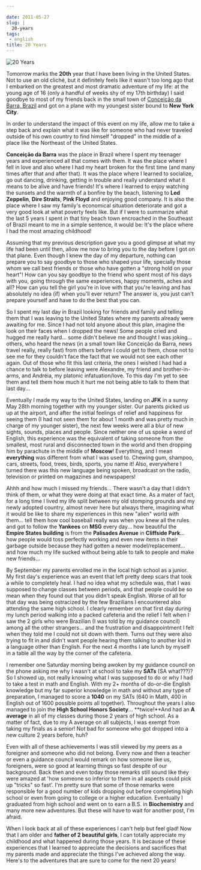 ```yaml
---

date: 2011-05-27
slug: |
  20-years
tags:
 - english
title: 20 Years
---
```


![20 Years](http://farm4.static.flickr.com/3526/3205109490_b518510438_d.jpg)

Tomorrow marks the **20th** year that I have been living in the United
States. Not to use an old cliché, but it definitely feels like it wasn't
too long ago that I embarked on the greatest and most dramatic adventure
of my life: at the young age of 16 (only a handful of weeks shy of my
17th birthday) I said goodbye to most of my friends back in the small
town of [Conceição da Barra, Brazil](http://maps.google.com/maps?f=q&source=s_q&hl=en&geocode=&q=Concei%C3%A7%C3%A3o+da+Barra,+Brazil&sll=35.930614,-79.030687&sspn=0.013691,0.015428&ie=UTF8&hq=&hnear=Concei%C3%A7%C3%A3o+da+Barra+-+Esp%C3%ADrito+Santo,+Brazil&t=h&z=10)
and got on a plane with my youngest sister bound to **New York City**.

In order to understand the impact of this event on my life, allow me to
take a step back and explain what it was like for someone who had never
traveled outside of his own country to find himself "dropped" in the
middle of a place like the Northeast of the United States.

**Conceição da Barra** was the place in Brazil where I spent my teenager
years and experienced all that comes with them. It was the place where I
fell in love and also where I had my heart broken for the first
time (and many times after that and after that). It was the place where
I learned to socialize, go out dancing, drinking, getting in trouble and
really understand what it means to be alive and have friends! It's where
I learned to enjoy watching the sunsets and the warmth of a bonfire by
the beach, listening to **Led Zeppelin**, **Dire Straits**, **Pink
Floyd** and enjoying good company. It is also the place where I saw my
family's economical situation deteriorate and got a very good look at
what poverty feels like. But if I were to summarize what the last 5
years I spent in that tiny beach town encroached in the Southeast of
Brazil meant to me in a simple sentence, it would be: It's the place
where I had the most amazing childhood!

Assuming that my previous description gave you a good glimpse at what my
life had been until then, allow me now to bring you to the day before I
got on that plane. Even though I knew the day of my departure, nothing
can prepare you to say goodbye to those who shaped your life, specially
those whom we call best friends or those who have gotten a "strong hold
on your heart"! How can you say goodbye to the friend who spent most of
his days with you, going through the same experiences, happy moments,
aches and all? How can you tell the girl you're in love with that you're
leaving and has absolutely no idea (if) when you'll ever return? The
answer is, you just can't prepare yourself and have to do the best that
you can.

So I spent my last day in Brazil looking for friends and family and
telling them that I was leaving to the United States where my parents
already were awaiting for me. Since I had not told anyone about this
plan, imagine the look on their faces when I dropped the news! Some
people cried and hugged me really hard... some didn't believe me and
thought I was joking... others, who heard the news (in a small town like
Conceição da Barra, news travel really, really fast) from others before
I could get to them, chose not to see me for they couldn't face the fact
that we would not see each other again. Out of those who fit this last
criteria, the ones I wished I had had a chance to talk to before leaving
were Alexandre, my friend and brother-in-arms, and Andréia, my
platonic infatuation/love. To this day I'm yet to see them and tell them
how much it hurt me not being able to talk to them that last day...

Eventually I made my way to the United States, landing on **JFK** in a
sunny May 28th morning together with my younger sister. Our parents
picked us up at the airport, and after the initial feelings of relief
and happiness for seeing them (I had not seen them for about 1 month and
was pretty much in charge of my younger sister), the next few weeks were
all a blur of new sights, sounds, places and people. Since neither one
of us spoke a word of English, this experience was the equivalent of
taking someone from the smallest, most rural and disconnected town in
the world and then dropping him by parachute in the middle of
**Moscow**! Everything, and I mean **everything** was different from
what I was used to. Chewing gum, shampoo, cars, streets, food, trees,
birds, sports, you name it! Also, everywhere I turned there was this new
language being spoken, broadcast on the radio, television or printed on
magazines and newspapers!

Ahhh and how much I missed my friends... There wasn't a day that I
didn't think of them, or what they were doing at that exact time. As a
mater of fact, for a long time I lived my life split between my old
stomping grounds and my newly adopted country, almost never here but
always there, imagining what it would be like to share my experiences in
this new "alien" world with them... tell them how cool baseball really
was when you knew all the rules and got to follow the **Yankees** on
**MSG** every day... how beautiful the **Empire States building** is
from the **Palisades Avenue** in **Cliffside Park**... how people would
toss perfectly working and even new items in their garbage outside
because they had gotten a newer model/replacement... and how much my
life sucked without being able to talk to people and make new friends...

By September my parents enrolled me in the local high school as a
junior. My first day's experience was an event that left pretty deep
scars that took a while to completely heal. I had no idea what my
schedule was, that I was supposed to change classes between periods, and
that people could be so mean when they found out that you didn't speak
English. Worse of all for that day was being ostracized by the few
Brazilians I encountered also attending the same high school. I clearly
remember on that first day during my lunch period walking into a packed
cafeteria and the relief I felt when I saw the 2 girls who were
Brazilian (I was told by my guidance council) among all the other
strangers... and the frustration and disappointment I felt when they
told me I could not sit down with them. Turns out they were also trying
to fit in and didn't want people hearing them talking to another kid in
a language other than English. For the next 4 months I ate lunch by
myself in a table all the way by the corner of the cafeteria.

I remember one Saturday morning being awoken by my guidance council on
the phone asking me why I wasn't at school to take my **SATs** (SA
what???)? So I showed up, not really knowing what I was supposed to do
or why I had to take a test in math and English. With my 2+ months of
do-or-die English knowledge but my far superior knowledge in math and
without any type of preparation, I managed to score a **1040** on my
SATs (640 in Math, 400 in English out of 1600 possible points all
together). Throughout the years I also managed to join the **High School
Honors Society**... **twice!**And had an **A average** in all of my
classes during those 2 years of high school. As a matter of fact, due to
my A average on all subjects, I was exempt from taking my finals as a
senior! Not bad for someone who got dropped into a new culture 2 years
before, huh?

Even with all of these achievements I was still viewed by my peers as a
foreigner and someone who did not belong. Every now and then a teacher
or even a guidance council would remark on how someone like us,
foreigners, were so good at learning things so fast despite of our
background. Back then and even today those remarks still sound like they
were amazed at 'how someone so inferior to them in all aspects could
pick up "tricks" so fast'. I'm pretty sure that some of those remarks
were responsible for a good number of kids dropping out before
completing high school or even from going to college or a higher
education. Eventually I graduated from high school and went on to earn a
B.S. in **Biochemistry** and many more new adventures. But these will
have to wait for another post, I'm afraid.

When I look back at all of these experiences I can't help but feel glad!
Now that I am older and **father of 2 beautiful girls**, I can totally
appreciate my childhood and what happened during those years. It is
because of these experiences that I learned to appreciate the decisions
and sacrifices that my parents made and appreciate the things I've
achieved along the way. Here's to the adventures that are sure to come
for the next 20 years!
